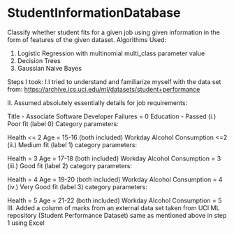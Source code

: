 # StudentInformationDatabase
Classify whether student fits for a given job using given information in the form of features of the given dataset.
Algorithms Used:
1. Logistic Regression with multinomial multi_class parameter value
2. Decision Trees 
3. Gaussian Naive Bayes

Steps I took: 
I.I tried to understand and familiarize myself with the data set from: 
https://archive.ics.uci.edu/ml/datasets/student+performance 

II. Assumed absolutely essentially details for job requirements: 


Title - Associate Software Developer
Failures = 0
Education - Passed
(i.) Poor fit (label 0) Category parameters:

Health <= 2
Age = 15-16 (both included)
Workday Alcohol Consumption <=2
(ii.) Medium fit (label 1) category parameters:

Health = 3
Age = 17-18 (both included)
Workday Alcohol Consumption = 3
(iii.) Good fit (label 2) category parameters:

Health = 4
Age = 19-20 (both included)
Workday Alcohol Consumption = 4
(iv.) Very Good fit (label 3) category parameters:

Health = 5
Age = 21-22 (both included)
Workday Alcohol Consumption = 5
III. Added a column of marks from an external data set taken from UCI ML repository (Student Performance Dataset) same as mentioned above in step 1 using Excel 
